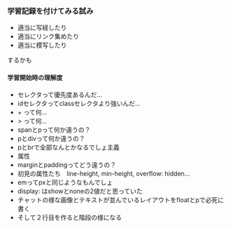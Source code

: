 ### 学習記録を付けてみる試み
+ 適当に写経したり
+ 適当にリンク集めたり
+ 適当に模写したり
  
するかも
  

#### 学習開始時の理解度
+ セレクタって優先度あるんだ...
 + idセレクタってclassセレクタより強いんだ...
 + \+ って何...
 + \> って何...
 + spanとpって何か違うの？
 + pとdivって何か違うの？
 + pとbrで全部なんとかなるでしょ主義
+ 属性
 + marginとpaddingってどう違うの？
 + 初見の属性たち　line-height, min-height, overflow: hidden...
 + emってpxと同じようなもんでしょ
 + display: はshowとnoneの2値だと思っていた
+ チャットの様な画像とテキストが並んでいるレイアウトをfloatとpで必死に書く
 + そして２行目を作ると階段の様になる
